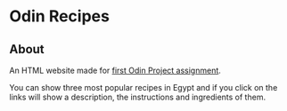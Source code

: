 # Odin Recipes
## About
An HTML website made for [first Odin Project assignment](https://www.theodinproject.com/lessons/foundations-recipes). 

You can show three most popular recipes in Egypt and if you click on the links will show a description, the instructions and ingredients of them.
